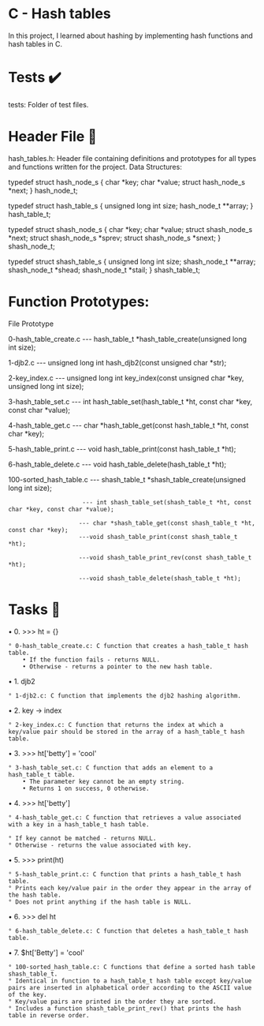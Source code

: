 # C - Hash tables
In this project, I learned about hashing by implementing hash functions and hash tables in C.

# Tests ✔️
tests: Folder of test files.

# Header File 📁
hash_tables.h: Header file containing definitions and prototypes for all types and functions written for the project.
Data Structures:

typedef struct hash_node_s
{
	char *key;
	char *value;
	struct hash_node_s *next;
} hash_node_t;


typedef struct hash_table_s
{
	unsigned long int size;
	hash_node_t **array;
} hash_table_t;


typedef struct shash_node_s
{
	char *key;
	char *value;
	struct shash_node_s *next;
	struct shash_node_s *sprev;
	struct shash_node_s *snext;
} shash_node_t;


typedef struct shash_table_s
{
	unsigned long int size;
	shash_node_t **array;
	shash_node_t *shead;
	shash_node_t *stail;
} shash_table_t;

# Function Prototypes:

File	                    Prototype

0-hash_table_create.c ---	hash_table_t *hash_table_create(unsigned long int size);

1-djb2.c	--- unsigned long int hash_djb2(const unsigned char *str);

2-key_index.c --- unsigned long int key_index(const unsigned char *key, unsigned long int size);

3-hash_table_set.c ---	int hash_table_set(hash_table_t *ht, const char *key, const char *value);

4-hash_table_get.c ---	char *hash_table_get(const hash_table_t *ht, const char *key);

5-hash_table_print.c --- void hash_table_print(const hash_table_t *ht);

6-hash_table_delete.c --- void hash_table_delete(hash_table_t *ht);

100-sorted_hash_table.c --- shash_table_t *shash_table_create(unsigned long int size);

                         --- int shash_table_set(shash_table_t *ht, const char *key, const char *value);

                        --- char *shash_table_get(const shash_table_t *ht, const char *key);
                        ---void shash_table_print(const shash_table_t *ht);

                        ---void shash_table_print_rev(const shash_table_t *ht);

                        ---void shash_table_delete(shash_table_t *ht);

# Tasks 📃

• 0. >>> ht = {}
    
    ° 0-hash_table_create.c: C function that creates a hash_table_t hash table.
        • If the function fails - returns NULL.
        • Otherwise - returns a pointer to the new hash table.

• 1. djb2

    ° 1-djb2.c: C function that implements the djb2 hashing algorithm.

• 2. key -> index

    ° 2-key_index.c: C function that returns the index at which a key/value pair should be stored in the array of a hash_table_t hash table.

• 3. >>> ht['betty'] = 'cool'

    ° 3-hash_table_set.c: C function that adds an element to a hash_table_t table.
        • The parameter key cannot be an empty string.
        • Returns 1 on success, 0 otherwise.

• 4. >>> ht['betty']

    ° 4-hash_table_get.c: C function that retrieves a value associated with a key in a hash_table_t hash table.

    ° If key cannot be matched - returns NULL.
    ° Otherwise - returns the value associated with key.

• 5. >>> print(ht)

    ° 5-hash_table_print.c: C function that prints a hash_table_t hash table.
    ° Prints each key/value pair in the order they appear in the array of the hash table.
    ° Does not print anything if the hash table is NULL.

• 6. >>> del ht

    ° 6-hash_table_delete.c: C function that deletes a hash_table_t hash table.

• 7. $ht['Betty'] = 'cool'

    ° 100-sorted_hash_table.c: C functions that define a sorted hash table shash_table_t.
    ° Identical in function to a hash_table_t hash table except key/value pairs are inserted in alphabetical order according to the ASCII value of the key.
    ° Key/value pairs are printed in the order they are sorted.
    ° Includes a function shash_table_print_rev() that prints the hash table in reverse order.

